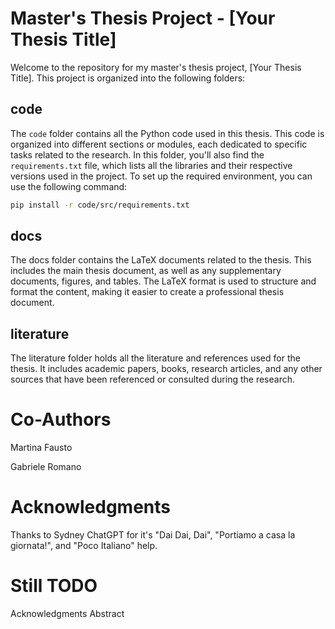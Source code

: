 # Master's Thesis Project - [Your Thesis Title]

Welcome to the repository for my master's thesis project, [Your Thesis Title]. This project is organized into the following folders:

## code

The `code` folder contains all the Python code used in this thesis. This code is organized into different sections or modules, each dedicated to specific tasks related to the research. In this folder, you'll also find the `requirements.txt` file, which lists all the libraries and their respective versions used in the project. To set up the required environment, you can use the following command:

```bash
pip install -r code/src/requirements.txt
```

## docs

The docs folder contains the LaTeX documents related to the thesis. This includes the main thesis document, as well as any supplementary documents, figures, and tables. The LaTeX format is used to structure and format the content, making it easier to create a professional thesis document.

## literature

The literature folder holds all the literature and references used for the thesis. It includes academic papers, books, research articles, and any other sources that have been referenced or consulted during the research.

# Co-Authors

Martina Fausto 

Gabriele Romano 

# Acknowledgments
Thanks to Sydney ChatGPT for it's "Dai Dai, Dai", "Portiamo a casa la giornata!", and "Poco Italiano" help.

# Still TODO
Acknowledgments
Abstract
